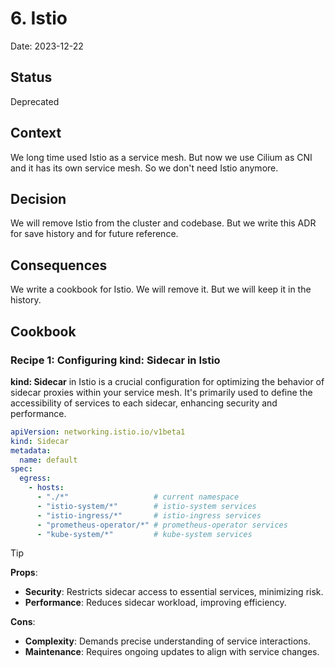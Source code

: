 # 6. Istio

Date: 2023-12-22

## Status

Deprecated

## Context

We long time used Istio as a service mesh. But now we use Cilium as CNI and it has its own service mesh. 
So we don't need Istio anymore.

## Decision

We will remove Istio from the cluster and codebase. But we write this ADR for save history and for future reference.

## Consequences

We write a cookbook for Istio. We will remove it. But we will keep it in the history.

## Cookbook

### Recipe 1: Configuring kind: Sidecar in Istio

**kind: Sidecar** in Istio is a crucial configuration for optimizing the behavior of sidecar proxies within your service mesh. 
It's primarily used to define the accessibility of services to each sidecar, enhancing security and performance.

```yaml
apiVersion: networking.istio.io/v1beta1
kind: Sidecar
metadata:
  name: default
spec:
  egress:
    - hosts:
      - "./*"                   # current namespace
      - "istio-system/*"        # istio-system services
      - "istio-ingress/*"       # istio-ingress services
      - "prometheus-operator/*" # prometheus-operator services
      - "kube-system/*"         # kube-system services
```

> [!TIP]
> 
> **Props**:
> 
>   - **Security**: Restricts sidecar access to essential services, minimizing risk.
>   - **Performance**: Reduces sidecar workload, improving efficiency.
>
> **Cons**:
> 
>   - **Complexity**: Demands precise understanding of service interactions.
>   - **Maintenance**: Requires ongoing updates to align with service changes.
